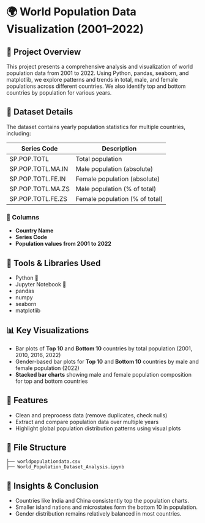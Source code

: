 # 🌍 World Population Data Visualization (2001–2022)

## 📌 Project Overview

This project presents a comprehensive analysis and visualization of world population data from 2001 to 2022. Using Python, pandas, seaborn, and matplotlib, we explore patterns and trends in total, male, and female populations across different countries. We also identify top and bottom countries by population for various years.

## 📁 Dataset Details

The dataset contains yearly population statistics for multiple countries, including:

| Series Code | Description |
|-------------|-------------|
| SP.POP.TOTL | Total population |
| SP.POP.TOTL.MA.IN | Male population (absolute) |
| SP.POP.TOTL.FE.IN | Female population (absolute) |
| SP.POP.TOTL.MA.ZS | Male population (% of total) |
| SP.POP.TOTL.FE.ZS | Female population (% of total) |

### 🧮 Columns

- **Country Name**
- **Series Code**
- **Population values from 2001 to 2022**

## 🔧 Tools & Libraries Used

- Python 🐍
- Jupyter Notebook 📒
- pandas
- numpy
- seaborn
- matplotlib

## 📊 Key Visualizations

- Bar plots of **Top 10** and **Bottom 10** countries by total population (2001, 2010, 2016, 2022)
- Gender-based bar plots for **Top 10** and **Bottom 10** countries by male and female population (2022)
- **Stacked bar charts** showing male and female population composition for top and bottom countries

## 🚀 Features

- Clean and preprocess data (remove duplicates, check nulls)
- Extract and compare population data over multiple years
- Highlight global population distribution patterns using visual plots

## 📂 File Structure

```plaintext
├── worldpopulationdata.csv
├── World_Population_Dataset_Analysis.ipynb
```
## 🧠 Insights & Conclusion
 - Countries like India and China consistently top the population charts.
 - Smaller island nations and microstates form the bottom 10 in population.
 - Gender distribution remains relatively balanced in most countries.
